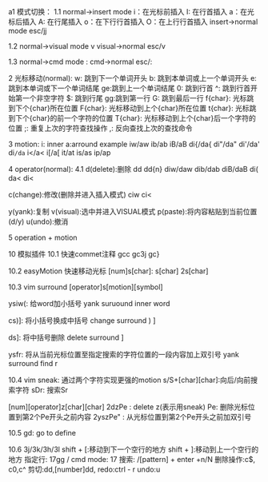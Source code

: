 a1 模式切换：
1.1 normal->insert mode
i：在光标前插入
I: 在行首插入
a：在光标后插入
A: 在行尾插入
o：在下行行首插入
O：在上行行首插入
insert->normal mode
esc/jj

1.2 normal->visual mode
v
visual->normal
esc/v

1.3 normal->cmd mode
:
cmd->normal
esc/:

2 光标移动(normal):
w: 跳到下一个单词开头
b: 跳到本单词或上一个单词开头
e: 跳到本单词或下一个单词结尾
ge:跳到上一个单词结尾
0: 跳到行首
^: 跳到行首开始第一个非空字符
$: 跳到行尾
gg:跳到第一行
G: 跳到最后一行
f{char}: 光标跳到下个{char}所在位置
F{char}: 光标移动到上个{char}所在位置
t{char}: 光标跳到下个{char}的前一个字符的位置
T{char}: 光标移动到上个{char}后一个字符的位置
;: 重复上次的字符查找操作
,: 反向查找上次的查找命令

3 motion:
i: inner a:arround
example 
iw/aw ib/ab iB/aB di{/da{ di"/da" di'/da' di`/da`
i</a< i[/a[ it/at is/as ip/ap

4 operator(normal):
4.1 d(delete):删除
dd dd{n}
diw/daw dib/dab diB/daB di( da< di<

c(change):修改(删除并进入插入模式)
ciw ci<

y(yank):复制
v(visual):选中并进入VISUAL模式
p(paste):将内容粘贴到当前位置(d/y)
u(undo):撤消

5 operation + motion


10 模拟插件
10.1 快速commet注释
gcc gc3j gc}

10.2 easyMotion 快速移动光标
<space><space>[num]s[char]: <space><space>s[char] <space><space>2s[char]

10.3 vim surround
[operator]s[motion][symbol]

ysiw(: 给word加小括号
yank suruound inner word

cs)]: 将小括号换成中括号
change surround ) ]

ds]: 将中括号删除
delete surround ]

ysfr: 将从当前光标位置至指定搜索的字符位置的一段内容加上双引号
yank surround find r

10.4 vim sneak: 通过两个字符实现更强的motion
s/S+[char][char]:向后/向前搜索字符
sDr: 搜索Sr

[num][operator]z[char][char]
2dzPe : delete z(表示用sneak) Pe: 删除光标位置到第2个Pe开头之前内容
2yszPe" : 从光标位置到第2个Pe开头之前加双引号

10.5 gd: go to define

10.6
3j/3k/3h/3l
shift + [:移动到下一个空行的地方
shift + ]:移动到上一个空行的地方
指定行: 17gg / cmd mode: 17<enter>
搜索: /[pattern] + enter +n/N
删除操作:c$, c0,c^
剪切:dd,[number]dd,
redo:ctrl - r
undo:u

